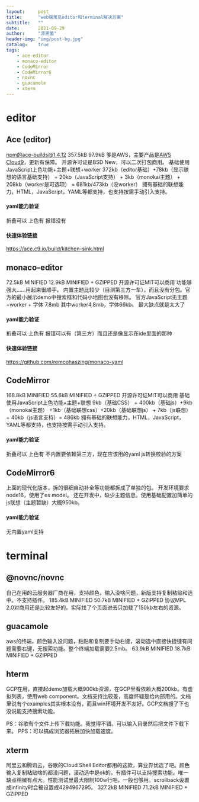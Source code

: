 ```yaml
---
layout:     post
title:      "web端常见editor和terminal解决方案"
subtitle:   ""
date:       2021-09-29
author:     "漆黑菌"
header-img: "img/post-bg.jpg"
catalog:    true
tags:
    - ace-editor
    - monaco-editor
    - CodeMirror
    - CodeMirror6
    - novnc
    - guacamole
    - xterm
---
```


# editor
## Ace (editor)
npm的ace-builds@1.4.12  357.5kB 97.9kB
爹是AWS，主要产品是[AWS Cloud9](https://aws.amazon.com/cn/cloud9/)，更新有保障。
开源许可证是BSD New，可以二次打包商用。
基础使用JavaScript上色功能+主题+联想+worker
372kb（editor基础）+78kb（显示联想的语言基础支持） + 20kb（JavaScript支持） + 3kb（monokai主题） + 208kb（worker是可选项） = 681kb/473kb（没worker）
拥有基础的联想能力，HTML，JavaScript，YAML等都支持，也支持按需手动引入支持。

#### yaml能力验证
折叠可以 上色有 报错没有

#### 快速体验链接
https://ace.c9.io/build/kitchen-sink.html

## monaco-editor
72.5kB MINIFIED
12.9kB MINIFIED + GZIPPED
开源许可证MIT可以商用
功能够强大……用起来很顺手。
内置主题比较少（目测第三方一车），而且没有分包。官方的最小展示demo中搜索框和代码小地图也没有移除。
官方JavaScript无主题+worker + 字体 7.8mb 其中worker4.8mb，字体66kb。
最大缺点就是太大了

#### yaml能力验证
折叠可以 上色有 报错可以有（第三方）而且还是像显示在ide里面的那种

#### 快速体验链接
https://github.com/remcohaszing/monaco-yaml

## CodeMirror
168.8kB MINIFIED
55.6kB MINIFIED + GZIPPED
开源许可证MIT可以商用
基础使用JavaScript上色功能+主题+联想
9kb（基础CSS） + 400kb（基础js）+9kb（monokai主题） +1kb（基础联想css）+20kb（基础联想js） + 7kb（js联想）+ 40kb（js语言支持）= 486kb
拥有基础的联想能力，HTML，JavaScript，YAML等都支持，也支持按需手动引入支持。

#### yaml能力验证
折叠可以 上色有 不内置要依赖第三方，现在应该用的yaml js转换校验的方案

## CodeMirror6
上面的现代化版本，拆的很细自动补全等功能都拆成了单独的包。
开发环境要求node16，使用了es model。
还在开发中，缺少主题信息。使用基础配置加简单的js联想（主题暂缺）大概950kb。

#### yaml能力验证
无内置yaml支持

# terminal
## @novnc/novnc
自己在用的云服务器厂商在用，支持颜色，输入没啥问题，新版支持复制粘贴和选中。不支持插件。
185.4kB MINIFIED
50.7kB MINIFIED + GZIPPED
协议MPL 2.0对商用还是比较友好的。实际找了个页面进去只加载了150kb左右的资源。

## guacamole
aws的终端，颜色输入没问题，粘贴和复制要手动右键，滚动选中直接快捷键有问题需要右键，无搜索功能。整个终端加载需要2.5mb。
63.9kB MINIFIED
18.7kB MINIFIED + GZIPPED

## hterm
GCP在用，直接起demo加载大概900kb资源，在GCP里看依赖大概200kb。有虚拟列表，使用web component。文档支持比较差，高度怀疑是给内部用的。文档里说有个examples其实根本没有，而且win环境开发不友好。GCP文档搜了下也没说能支持搜索功能。

PS：谷歌有个文件上传下载功能。我觉得不错。可以输入目录然后把文件下载下来。
PPS：可以搞成浏览器拓展加快加载速度。

## xterm
阿里云和腾讯云，谷歌的Cloud Shell Editor都用的这款，算业界优选了吧。颜色输入复制粘贴啥的都没问题，滚动选中是ok的，有插件可以支持搜索功能。唯一缺点稍微有点大。性能测试里最大限制100w行吧，一般也够用。scrollback设置成infinity时会被设置成4294967295。
327.2kB MINIFIED
71.2kB MINIFIED + GZIPPED